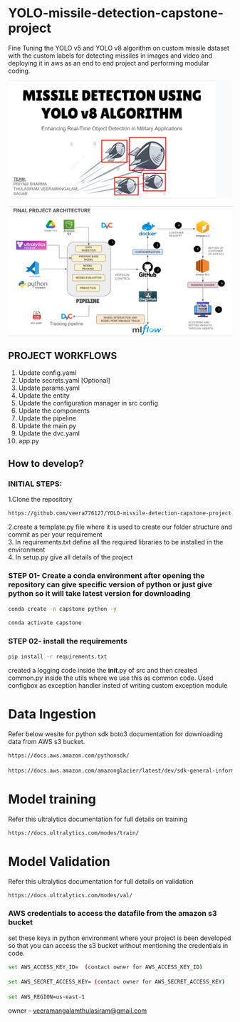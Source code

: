 # YOLO-missile-detection-capstone-project
Fine Tuning the YOLO v5 and YOLO v8 algorithm on custom missile dataset with the custom labels for detecting missiles in images and video and deploying it in aws as an end to end project and performing modular coding.


![alt text](<study_images/Screenshot 2024-02-25 234830.png>)

![alt text](<study_images/Screenshot 2024-02-25 234900.png>)


## PROJECT WORKFLOWS

1. Update config.yaml
2. Update secrets.yaml [Optional]
3. Update params.yaml
4. Update the entity
5. Update the configuration manager in src config
6. Update the components
7. Update the pipeline 
8. Update the main.py
9. Update the dvc.yaml
10. app.py


## How to develop?

### INITIAL STEPS:

1.Clone the repository

```bash
https://github.com/veera776127/YOLO-missile-detection-capstone-project.git
```
2.create a template.py file where it is used to create our folder structure and commit as per your requirement <br>
3. In requirements.txt define all the required libraries to be installed in the environment <br>
4. In setup.py give all details of the project <br>

### STEP 01- Create a conda environment after opening the repository can give specific version of python or just give python so it will take latest version for downloading

```bash
conda create -n capstone python -y
```

```bash
conda activate capstone
```


### STEP 02- install the requirements
```bash
pip install -r requirements.txt
```
created a logging code inside the __init__.py of src and then created common.py inside the utils where we use this as common code. Used configbox as exception handler insted of writing custom exception module
#

# Data Ingestion
Refer below wesite for python sdk boto3 documentation for downloading data from AWS s3 bucket.
```bash
https://docs.aws.amazon.com/pythonsdk/

https://docs.aws.amazon.com/amazonglacier/latest/dev/sdk-general-information-section.html  #for any other launguage

```
# Model training
Refer this ultralytics documentation for full details on training
```bash
https://docs.ultralytics.com/modes/train/

```
# Model Validation
Refer this ultralytics documentation for full details on validation
```bash
https://docs.ultralytics.com/modes/val/

```
### AWS credentials to access the datafile from the amazon s3 bucket 
set these keys in python environment where your project is been developed so that you can access the s3 bucket without mentioning the credentials in code.

```bash
set AWS_ACCESS_KEY_ID=  (contact owner for AWS_ACCESS_KEY_ID)

set AWS_SECRET_ACCESS_KEY= (contact owner for AWS_SECRET_ACCESS_KEY)

set AWS_REGION=us-east-1
```
owner - veeramangalamthulasiram@gmail.com
